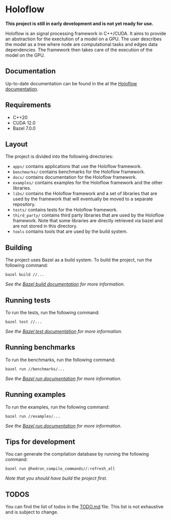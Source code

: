 # Holoflow

**This project is still in early development and is not yet ready for use.**

Holoflow is an signal processing framework in C++/CUDA. It aims to provide an abstraction for the exectution of a model on a GPU.
The user describes the model as a tree where node are computational tasks and edges data dependencies. The framework then takes care of the execution of the model on the GPU.

## Documentation
Up-to-date documentation can be found in the at the [Holoflow documentation](https://julesguillou.github.io/holoflow/).

## Requirements
- C++20
- CUDA 12.0
- Bazel 7.0.0

## Layout
The project is divided into the following directories:
- `apps/` contains applications that use the Holoflow framework.
- `benchmarks/` contains benchmarks for the Holoflow framework.
- `docs/` contains documentation for the Holoflow framework.
- `examples/` contains examples for the Holoflow framework and the other libraries.
- `libs/` contains the Holoflow framework and a set of libraries that are used by the framework that will eventually be moved to a separate repository.
- `tests/` contains tests for the Holoflow framework.
- `third_party/` contains third party libraries that are used by the Holoflow framework. Note that some libraries are directly retrieved via bazel and are not stored in this directory.
- `tools` contains tools that are used by the build system.

## Building
The project uses Bazel as a build system. To build the project, run the following command:
```
bazel build //...
```
*See the [Bazel build documentation](https://docs.bazel.build/versions/main/build-ref.html) for more information.*

## Running tests
To run the tests, run the following command:
```
bazel test //...
```
*See the [Bazel test documentation](https://docs.bazel.build/versions/main/test-encyclopedia.html) for more information.*

## Running benchmarks
To run the benchmarks, run the following command:
```
bazel run //benchmarks/...
```
*See the [Bazel run documentation](https://docs.bazel.build/versions/main/command-line-reference.html#run) for more information.*

## Running examples
To run the examples, run the following command:
```
bazel run //examples/...
```
*See the [Bazel run documentation](https://docs.bazel.build/versions/main/command-line-reference.html#run) for more information.*

## Tips for development
You can generate the compilation database by running the following command:
```
bazel run @hedron_compile_commands//:refresh_all
```
*Note that you should have build the project first.*

## TODOS
You can find the list of todos in the [TODO.md](TODO.md) file. This list is not exhaustive and is subject to change.